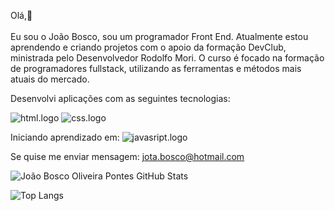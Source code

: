 Olá,👋
<br>
<br>
  Eu sou o João Bosco, sou um programador Front End. Atualmente estou aprendendo e criando projetos com o apoio da formação DevClub,
  ministrada pelo Desenvolvedor Rodolfo Mori. O curso é focado na formação de programadores fullstack, utilizando as
ferramentas e métodos mais atuais do mercado.

Desenvolvi aplicações com as seguintes tecnologias:

<img src="https://img.shields.io/badge/HTML5-E34F26?style=for-the-badge&logo=html5&logoColor=white" alt="html.logo"/> <img src="https://img.shields.io/badge/CSS3-1572B6?style=for-the-badge&logo=css3&logoColor=white" alt="css.logo"/>

Iniciando aprendizado em:
<img src="https://img.shields.io/badge/JavaScript-323330?style=for-the-badge&logo=javascript&logoColor=F7DF1E" alt="javasript.logo"/>

Se quise me enviar mensagem:   <a href="mailto:jota.bosco@hotmail.com" target="_blank">jota.bosco@hotmail.com</a>

![João Bosco Oliveira Pontes GitHub Stats](https://github-readme-stats.vercel.app/api?username=boscopontes&show_icons=true&theme=transparent)

![Top Langs](https://github-readme-stats.vercel.app/api/top-langs/?username=boscopontes&layout=compact)

<!---
boscopontes/boscopontes is a ✨ special ✨ repository because its `README.md` (this file) appears on your GitHub profile.
You can click the Preview link to take a look at your changes.
--->
